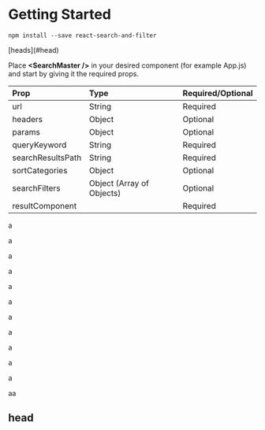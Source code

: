 # Getting Started

```
npm install --save react-search-and-filter
```

\[heads\]\(\#head\)

Place **&lt;SearchMaster /&gt;** in your desired component \(for example App.js\) and start by giving it the required props.

| Prop | Type | Required/Optional |
| :--- | :--- | :--- |
| url | String | Required |
| headers | Object | Optional |
| params | Object | Optional |
| queryKeyword | String | Required |
| searchResultsPath | String | Required |
| sortCategories | Object | Optional |
| searchFilters | Object \(Array of Objects\) | Optional |
| resultComponent |  | Required |

a

a

a

a

a

a

a

a

a

a

a

aa

## head



